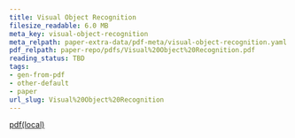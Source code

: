 ```yaml
---
title: Visual Object Recognition
filesize_readable: 6.0 MB
meta_key: visual-object-recognition
meta_relpath: paper-extra-data/pdf-meta/visual-object-recognition.yaml
pdf_relpath: paper-repo/pdfs/Visual%20Object%20Recognition.pdf
reading_status: TBD
tags:
- gen-from-pdf
- other-default
- paper
url_slug: Visual%20Object%20Recognition
---
```


[pdf(local)](../../paper-repo/pdfs/Visual%20Object%20Recognition.pdf)
